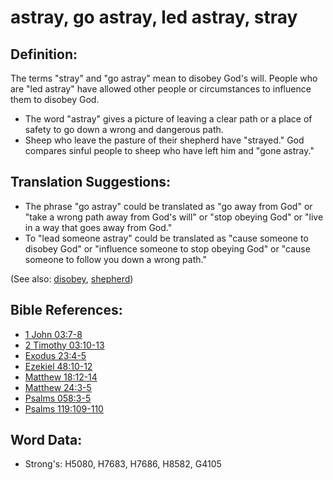 # astray, go astray, led astray, stray #

## Definition: ##

The terms "stray" and "go astray" mean to disobey God's will. People who are "led astray" have allowed other people or circumstances to influence them to disobey God.

* The word "astray" gives a picture of leaving a clear path or a place of safety to go down a wrong and dangerous path.
* Sheep who leave the pasture of their shepherd have "strayed." God compares sinful people to sheep who have left him and "gone astray."

## Translation Suggestions: ##

* The phrase "go astray" could be translated as "go away from God" or "take a wrong path away from God's will" or "stop obeying God" or "live in a way that goes away from God."
* To "lead someone astray" could be translated as "cause someone to disobey God" or "influence someone to stop obeying God" or "cause someone to follow you down a wrong path." 

(See also: [disobey](../other/disobey.md), [shepherd](../other/shepherd.md))

## Bible References: ##

* [1 John 03:7-8](rc://en/tn/help/1jn/03/07)
* [2 Timothy 03:10-13](rc://en/tn/help/2ti/03/10)
* [Exodus 23:4-5](rc://en/tn/help/exo/23/04)
* [Ezekiel 48:10-12](rc://en/tn/help/ezk/48/10)
* [Matthew 18:12-14](rc://en/tn/help/mat/18/12)
* [Matthew 24:3-5](rc://en/tn/help/mat/24/03)
* [Psalms 058:3-5](rc://en/tn/help/psa/058/003)
* [Psalms 119:109-110](rc://en/tn/help/psa/119/109)

## Word Data: ##

* Strong's: H5080, H7683, H7686, H8582, G4105

